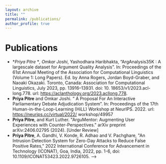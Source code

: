 ```yaml
---
layout: archive
title: ""
permalink: /publications/
author_profile: true
---
```


Publications
======

* **Priya Pitre* **, Omkar Joshi*, Yashodhara Haribhakta, “ArgAnalysis35K : A largescale dataset for Argument Quality Analysis”. In: Proceedings of the 61st Annual Meeting of the Association for Computational Linguistics (Volume 1: Long Papers). Ed. by Anna Rogers, Jordan Boyd-Graber, and Naoaki Okazaki. Toronto, Canada: Association for Computational Linguistics, July 2023, pp. 13916–13931. doi: 10. 18653/v1/2023.acl- long.778. url: https://aclanthology.org/2023.acllong.778. 
* **Priya Pitre** and Omkar Joshi. “ A Proposal For An Interactive Parliamentary Debate Adjudication System”. In: Proceedings of the 17th Human-in-the-Loop-Learning (HiLL) Workshop at NeurIPS. 2022. url: https://neurips.cc/virtual/2022/ workshop/49957
* **Priya Pitre**, and Kurt Luther. "ArguMentor: Augmenting User Experiences with Counter-Perspectives." arXiv preprint arXiv:2406.02795 (2024). [Under Review]
* **Priya Pitre**, A. Gandhi, V. Konde, R. Adhao and V. Pachghare, "An Intrusion Detection System for Zero-Day Attacks to Reduce False Positive Rates," 2022 International Conference for Advancement in Technology (ICONAT), Goa, India, 2022, pp. 1-6, doi: 10.1109/ICONAT53423.2022.9726105. -->

